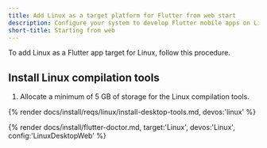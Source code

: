 ```yaml
---
title: Add Linux as a target platform for Flutter from web start
description: Configure your system to develop Flutter mobile apps on Linux.
short-title: Starting from web
---
```


To add Linux as a Flutter app target for Linux, follow this procedure.

## Install Linux compilation tools

1. Allocate a minimum of 5 GB of storage for the Linux compilation tools.

{% render docs/install/reqs/linux/install-desktop-tools.md, devos:'linux' %}

{% render docs/install/flutter-doctor.md, target:'Linux', devos:'Linux', config:'LinuxDesktopWeb' %}
